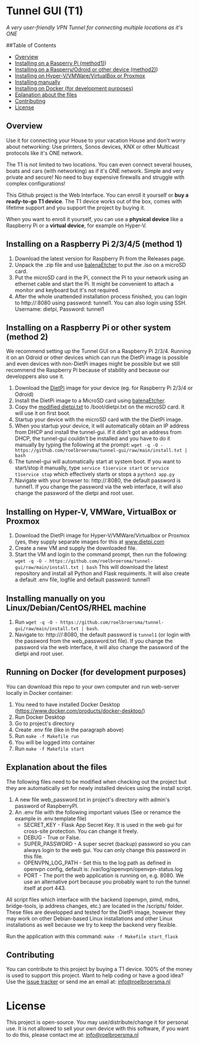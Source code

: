 # Tunnel GUI (T1)
_A very user-friendly VPN Tunnel for connecting multiple locations as it's ONE_

##Table of Contents
- [Overview](#overview)
- [Installing on a Rasperry Pi (method1)](#installing-on-a-raspberry-pi-2345-method-1))
- [Installing on a Rasperry/Odroid or other device (method2)](#installing-on-a-raspberry-pi-or-other-system-method-2))
- [Installing on Hyper-V/VMWare/VirtualBox or Proxmox](#installing-on-hyper-v-vmware-virtualbox-or-proxmox)
- [Installing manually](#installing-manually-on-you-LinuxDebianCentOSRHEL-machine)
- [Installing on Docker (for development purposes)](#running-on-docker-for-development-purposes)
- [Eplanation about the files](#explanation_about_the_files)
- [Contributing](#contributing)
- [License](#license)

## Overview
Use it for connecting your House to your vacation House and don't worry about networking: Use printers, Sonos devices, KNX or other Multicast protocols like it's ONE network.

The T1 is not limited to two locations. You can even connect several houses, boats and cars (with networking) as if it's ONE network. Simple and very private and secure! No need to buy expensive firewalls and struggle with complex configurations!

This Github project is the Web Interface. You can enroll it yourself or **buy a ready-to-go T1 device**. The T1 device works out of the box, comes with lifetime support and you support the project by buying it.

When you want to enroll it yourself, you can use a **physical device** like a Raspberry Pi or a **virtual device**, for example on Hyper-V.


## Installing on a Raspberry Pi 2/3/4/5 (method 1)
1. Download the latest version for Raspberry Pi from the Releases page.
2. Unpack the .zip file and use [balenaEtcher](https://www.balena.io/etcher/) to put the .iso on a microSD card.
3. Put the microSD card in the Pi, connect the Pi to your network using an ethernet cable and start the Pi. It might be convenient to attach a monitor and keyboard but it's not required.
4. After the whole unattended installation process finished, you can login to http://<ip address>:8080 using password: tunnel1. You can also login using SSH. Username: dietpi, Password: tunnel1

## Installing on a Raspberry Pi or other system (method 2)
We recommend setting up the Tunnel GUI on a Raspberry Pi 2/3/4. Running it on an Odroid or other devices which can run the DietPi image is possible and even devices with non-DietPi images might be possible but we still recommend the Raspberry Pi because of stability and because our developpers also use it.
1. Download the [DietPi](https://dietpi.com/) image for your device (eg. for Raspberry Pi 2/3/4 or Odroid)
2. Install the DietPi image to a MicroSD card using [balenaEtcher](https://www.balena.io/etcher/).
3. Copy the [modified dietpi.txt](https://github.com/roelbroersma/tunnel-gui/blob/main/dietpi.txt) to /boot/dietpi.txt on the microSD card. It will use it on first boot.
4. Startup your device with the microSD card with the the DietPi image.
5. When you startup your device, it will automatically obtain an IP address from DHCP and install the tunnel-gui. If it didn't got an address from DHCP, the tunnel-gui couldn't be installed and you have to do it manually by typing the following at the prompt:
`wget -q -O - https://github.com/roelbroersma/tunnel-gui/raw/main/install.txt | bash`
6. The tunnel-gui will automatically start at system boot. If you want to start/stop it manually, type `service t1service start` or `service t1service stop` which effectively starts or stops a `python3 app.py`
7. Navigate with your browser to: http://<ip address of Pi>:8080, the default password is tunnel1. If you change the password via the web interface, it will also change the password of the dietpi and root user.


## Installing on Hyper-V, VMWare, VirtualBox or Proxmox
1. Download the DietPi image for Hyper-V/VMWare/Virtualbox or Proxmox (yes, they supply separate images for this at www.dietpi.com
2. Create a new VM and supply the downloaded file.
3. Start the VM and login to the command prompt, then run the following: `wget -q -O - https://github.com/roelbroersma/tunnel-gui/raw/main/install.txt | bash`
This will download the latest repository and install all Python and Flask requiments. It will also create a default .env file, logfile and default password: tunnel1


## Installing manually on you Linux/Debian/CentOS/RHEL machine
1. Run `wget -q -O - https://github.com/roelbroersma/tunnel-gui/raw/main/install.txt | bash`.
2. Navigate to: http:///<ip address of Pi>:8080, the default password is `tunnel1` (or login with the password from the web_password.txt file). If you change the password via the web interface, it will also change the password of the dietpi and root user.


## Running on Docker (for development purposes)
You can download this repo to your own computer and run web-server locally in Docker container:
 1. You need to have installed Docker Desktop (https://www.docker.com/products/docker-desktop/)
 2. Run Docker Desktop
 3. Go to project's directory
 3. Create .env file (like in the paragraph above)
 4. Run `make -f Makefile run`
 5. You will be logged into container
 6. Run `make -f Makefile start`


## Explanation about the files
The following files need to be modified when checking out the project but they are automatically set for newly installed devices using the install script.
 1. A new file web_password.txt in project's directory with admin's password of RaspberryPI.
 2. An .env file with the following important values (See or renamce the example in .env.template file)
    * SECRET_KEY - Flask App Secret Key. It is used in the web gui for cross-site protection. You can change it freely.
    * DEBUG - True or False.
    * SUPER_PASSWORD - A super secret (backup) password so you can always login to the web gui. You can only change this password in this file.
    * OPENVPN_LOG_PATH - Set this to the log path as defined in openvpn config, default is: /var/log/openvpn/openvpn-status.log
    * PORT - The port the web application is running on, e.g. 8080. We use an alternative port because you probably want to run the tunnel itself at port 443.

All script files which interface with the backend (openvpn, pimd, mdns, bridge-tools, ip address changes, etc.) are located in the /scripts/ folder. These files are developped and tested for the DietPi image, however they may work on other Debian-based Linux installations and other Linux installations as well because we try to keep the backend very flexible.

Run the application with this command:
`make -f Makefile start_flask`

## Contributing
You can contribute to this project by buying a T1 device. 100% of the money is used to support this project.
Want to help coding or have a good idea? Use the [issue tracker](https://github.com/roelbroersma/tunnel-gui/issues) or send me an email at: info@roelbroersma.nl

# License
This project is open-source. You may use/distribute/change it for personal use.
It is not allowed to sell your own device with this software, if you want to do this, please contact me at: info@roelbroersma.nl


